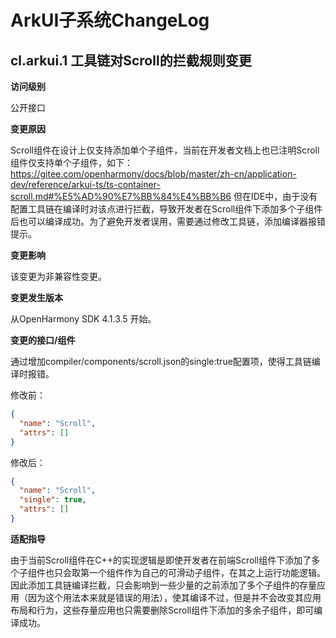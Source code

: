 # ArkUI子系统ChangeLog

##  cl.arkui.1 工具链对Scroll的拦截规则变更

**访问级别**

公开接口

**变更原因**

Scroll组件在设计上仅支持添加单个子组件，当前在开发者文档上也已注明Scroll组件仅支持单个子组件，如下：
https://gitee.com/openharmony/docs/blob/master/zh-cn/application-dev/reference/arkui-ts/ts-container-scroll.md#%E5%AD%90%E7%BB%84%E4%BB%B6
但在IDE中，由于没有配置工具链在编译时对该点进行拦截，导致开发者在Scroll组件下添加多个子组件后也可以编译成功。为了避免开发者误用，需要通过修改工具链，添加编译器报错提示。

**变更影响**

该变更为非兼容性变更。

**变更发生版本**

从OpenHarmony SDK 4.1.3.5 开始。

**变更的接口/组件**

通过增加compiler/components/scroll.json的single:true配置项，使得工具链编译时报错。

修改前：
```json
{
  "name": "Scroll",
  "attrs": []
}
```
修改后：
```json
{
  "name": "Scroll",
  "single": true,
  "attrs": []
}
```
**适配指导**

由于当前Scroll组件在C++的实现逻辑是即使开发者在前端Scroll组件下添加了多个子组件也只会取第一个组件作为自己的可滑动子组件，在其之上运行功能逻辑。因此添加工具链编译拦截，只会影响到一些少量的之前添加了多个子组件的存量应用（因为这个用法本来就是错误的用法），使其编译不过，但是并不会改变其应用布局和行为，这些存量应用也只需要删除Scroll组件下添加的多余子组件，即可编译成功。